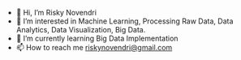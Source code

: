 - 👋 Hi, I’m Risky Novendri
- 👀 I’m interested in Machine Learning, Processing Raw Data, Data Analytics, Data Visualization, Big Data.
- 🌱 I’m currently learning Big Data Implementation
- 📫 How to reach me riskynovendri@gmail.com

<!---
riskynovendri/riskynovendri is a ✨ special ✨ repository because its `README.md` (this file) appears on your GitHub profile.
You can click the Preview link to take a look at your changes.
--->
